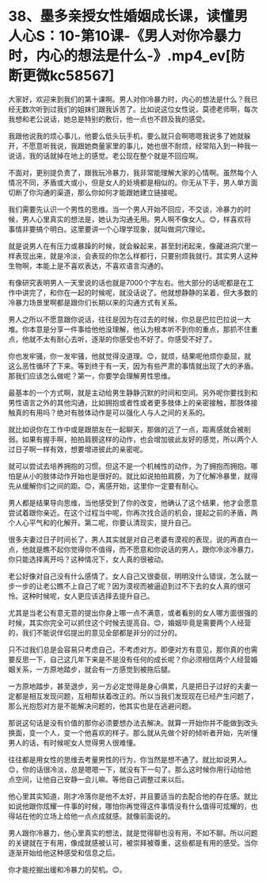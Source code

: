 # 38、墨多亲授女性婚姻成长课，读懂男人心S：10-第10课-《男人对你冷暴力时，内心的想法是什么-》.mp4_ev[防断更微kc58567]

大家好，欢迎来到我们的第十课啊。男人对你冷暴力时，内心的想法是什么？我已经无数次听到过我们的姐妹们跟我诉苦了。比如说这位女性说，莫德老师啊，每次我想和老公说话，她总是特别的敷衍，他一点也不顾及我的感受。

我跟他说我的烦心事儿，他要么低头玩手机，要么就只会啊嗯嗯我说多了她就躲开，不愿意听我说，我跟她商量家里的事儿，她也很不耐烦，经常陷入到一种我一说话，我的话就掉在地上的感觉。老公现在整个就是不回应啊。

不面对，更别提负责了，跟我玩冷暴力，我非常能理解大家的心情啊。虽然每个人情况不同，矛盾或大或小，但是女人的处境都是相似的。你无从下手，男人单方面切断了你沟通的渠道，那么你如何才能跟她建立链接呢。

我们需要先认识一个男性的思维。当一个男人开始不回应，不交谈，冷暴力的时候，男人心里真实的想法是，她认为沟通无用。男人啊不像女人。😊，样喜欢将事情非要搞个明白。这里要讲一个心理学现象，就叫做洞穴理论。

就是说男人在有压力或暴躁的时候，就会躲起来，甚至封闭起来，像藏进洞穴里一样表现出来，就是冷淡，会表现的你怎么样都行，只要别烦我就行。其实男人这种生物啊，本能上是不喜欢表达，不喜欢语言沟通的。

有像研究表明男人一天里说的话也就是7000个字左右。他大部分的话呢都是在工作中讲完了，和你在一起的时候呢，就没话说了。他就想静静的呆着，但大多数的冷暴力场景里啊都是跟你们长期以来的沟通方式有关系。

男人之所以不愿意跟你说话，往往是因为在过去的时候，你总是巴拉巴拉说一大堆。你本意是分享一件事给他他没理解，他认为根本听不到你的重点，那抓不住重点，他就不太有耐心去听，逐渐的你感受也不好了。你感受不好了。

你也发牢骚，你一发牢骚，他就觉得没道理。😊，就烦，结果呢他烦你委屈，就这么恶性循环了下来。等到终于有一天，因为有些严肃的事情就出现了大的矛盾。那我们应该怎么做呢？第一，你要学会理解男性思维。

最基本的一个方式啊，就是主动给男生静静沉默的时间和空间。另外呢你要找到和男性语言之外的其他沟通，比如拥抱或者性或者更多肢体上的亲密接触，那肢体接触真的有用吗？绝对有肢体动作是可以强化人与人之间的关系的。

就比如说你在工作中或是跟朋友在一起聊天，那做的近了一点，距离感就会被削弱。如果有握手啊，拍拍肩膀这样的动作，也会增加彼此友好的感觉，所以两个人过日子啊一样有效，想要增进彼此的亲密呢。

就可以尝试去培养拥抱的习惯。但这不是一个机械性的动作，为了拥抱而拥抱。哪怕是从小的肢体动作开始也是很好的。就比如说拍拍肩膀，为了化解冷暴里，就得先从缓解你们之间的距。😊，离感开始，这里你一定要有耐心。

男人都是结果导向思维，当他感受到了你的改变，他确认了这个结果，他才会愿意尝试着跟你亲近。在这个过程当中呢，你再次找合适的机会，提起之前的矛盾，两个人心平气和的化解开。第二呢，你要认清现实，提升自己。

很多夫妻过日子时间长了，男人其实就是对自己老婆有漠视的表现，说的再直白一点，他就是瞧不起你觉得你不值得，而不愿意和你说话的男人，跟你冷淡冷暴力，你只能选择离开吗？这种情况下，女人真的很被动。

老公好像对自己没有什么感情了。女人自己又很委屈，明明没什么错误，怎么就一步一步的让老公瞧不上自己了呢？因为漠视而被逼迫到过不下去的女人真的很可怜。这种时候呢，女人更应该选择去提升自己。

尤其是当老公有意无意的提出你身上哪一点不满意，或者看别的女人哪方面很强的时候，其实你完全可以抓住这个时候去提高自。😊，婚姻毕竟是需要两个人经营的，我们不能说伴侣提出的意见全部都是非分的过分的。

只不过我们总是会容易只考虑自己，不考虑对方。即便对方有意见，那你真的也需要反思一下，自己这几年下来是不是没有任何的成长呢？你必须相信两个人经营婚姻关系，一方原地踏步，就会有一方感觉到被拖后腿。

一方原地踏步，甚至退步，另一方必定觉得是身心俱累，凡是把日子过好的夫妻一定都是相互发现问题，互相帮扶着改正的。所以当我们发现现在已经产生问题了，那么光抱怨对方是不能解决问题的，他其实也是在逃避问题。

那说这句话是没有价值的那你必须要想办法去解决。就算一开始你并不能做到改头换面，变一个人，变一个他喜欢的样子。那么就从先做个好的倾听者开始，先听懂男人的话，有时候呢女人觉得男人很难懂。

往往都是用女性的思维去考量男性的行为，你当然是想不通了。就比如说男人。😊，你的话很冷淡，总是嗯嗯一下，就没有下一句了。那么这时候你用行动给他点空间，让他自己安静一会儿嘛。等他自己调整过来以后。

他心里其实知道，刚才冷落你是他不太好，并且要适当的去配合他的存在感。就比如说他跟你炫耀一件事的时候，哪怕你再觉得这件事情没有什么值得可炫耀的，也得站在他的立场上给他一点点成就感。就像前面说的。

男人跟你冷暴力，他心里真实的想法，就是觉得聊也没有用，不如不聊。所以问题的关键就在于有用，像成就感被认可，被崇拜被尊重，这些都是有用的感受。当你逐渐开始给他这种感受和信息之后。

你才能挖掘出缓和冷暴力的契机。😊。